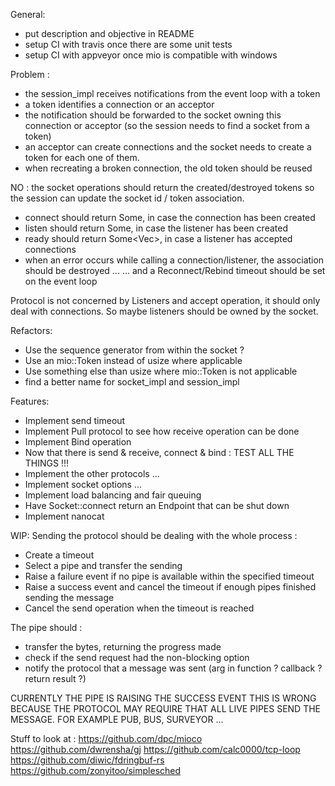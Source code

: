 General:
 - put description and objective in README
 - setup CI with travis once there are some unit tests
 - setup CI with appveyor once mio is compatible with windows

Problem :
 - the session_impl receives notifications from the event loop with a token
 - a token identifies a connection or an acceptor
 - the notification should be forwarded to the socket owning this connection or acceptor (so the session needs to find a socket from a token)
 - an acceptor can create connections and the socket needs to create a token for each one of them.
 - when recreating a broken connection, the old token should be reused

NO : the socket operations should return the created/destroyed tokens so the session can update the socket id / token association.
 - connect should return Some<Token>, in case the connection has been created
 - listen should return Some<Token>, in case the listener has been created
 - ready should return Some<Vec<Token>>, in case a listener has accepted connections
 - when an error occurs while calling a connection/listener, the association should be destroyed ...
 ... and a Reconnect/Rebind timeout should be set on the event loop

Protocol is not concerned by Listeners and accept operation, it should only deal with connections.
So maybe listeners should be owned by the socket.

Refactors:
 - Use the sequence generator from within the socket ?
 - Use an mio::Token instead of usize where applicable
 - Use something else than usize where mio::Token is not applicable
 - find a better name for socket_impl and session_impl


Features:
 - Implement send timeout
 - Implement Pull protocol to see how receive operation can be done
 - Implement Bind operation
 - Now that there is send & receive, connect & bind : TEST ALL THE THINGS !!!
 - Implement the other protocols ...
 - Implement socket options ...
 - Implement load balancing and fair queuing
 - Have Socket::connect return an Endpoint that can be shut down
 - Implement nanocat


WIP:
Sending the protocol should be dealing with the whole process :
 - Create a timeout
 - Select a pipe and transfer the sending
 - Raise a failure event if no pipe is available within the specified timeout
 - Raise a success event and cancel the timeout if enough pipes finished sending the message
 - Cancel the send operation when the timeout is reached

The pipe should :
 - transfer the bytes, returning the progress made
 - check if the send request had the non-blocking option
 - notify the protocol that a message was sent (arg in function ? callback ? return result ?)

CURRENTLY THE PIPE IS RAISING THE SUCCESS EVENT
THIS IS WRONG BECAUSE THE PROTOCOL MAY REQUIRE 
THAT ALL LIVE PIPES SEND THE MESSAGE.
FOR EXAMPLE PUB, BUS, SURVEYOR ...


Stuff to look at :
https://github.com/dpc/mioco
https://github.com/dwrensha/gj
https://github.com/calc0000/tcp-loop
https://github.com/diwic/fdringbuf-rs
https://github.com/zonyitoo/simplesched
